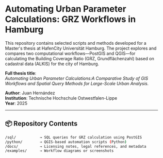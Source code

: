# Automating Urban Parameter Calculations: GRZ Workflows in Hamburg

This repository contains selected scripts and methods developed for a Master's thesis at HafenCity Universität Hamburg. The project explores and compares two computational workflows—PostGIS and QGIS—for calculating the Building Coverage Ratio (GRZ, Grundflächenzahl) based on cadastral data (ALKIS) for the city of Hamburg.

**Full thesis title**:  
*Automating Urban Parameter Calculations:A Comparative Study of GIS Workflows and Spatial Query Methods for Large-Scale Urban Analysis.*

**Author**: Juan Hernández  
**Institution**: Technische Hochschule Ostwestfalen-Lippe  
**Year**: 2025

---

## 📦 Repository Contents

```bash
/sql/           → SQL queries for GRZ calculation using PostGIS  
/python/        → QGIS-based automation scripts (Python)  
/docs/          → Licensing notes, legal references, and metadata  
/examples/      → Workflow diagrams or screenshots  
